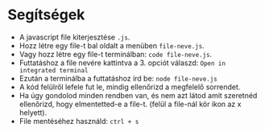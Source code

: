 # Segítségek

- A javascript file kiterjesztése `.js`.
- Hozz létre egy file-t bal oldalt a menüben `file-neve.js`.
- Vagy hozz létre egy file-t terminálban: `code file-neve.js`.
- Futtatáshoz a file nevére kattintva a 3. opciót válaszd: `Open in integrated terminal`
- Ezután a terminálba a futtatáshoz írd be: `node file-neve.js`
- A kód felülről lefele fut le, mindig ellenőrizd a megfelelő sorrendet.
- Ha úgy gondolod minden rendben van, és nem azt látod amit szeretnéd ellenőrizd, hogy elmentetted-e a file-t. (felül a file-nál kör ikon az x helyett).
- File mentéséhez használd: `ctrl + s`